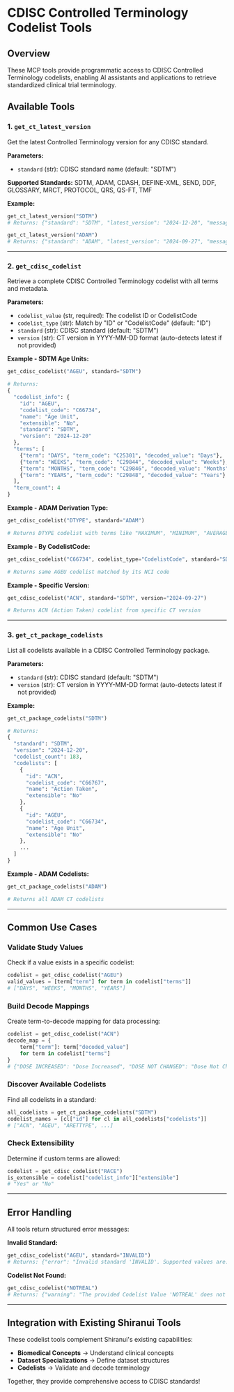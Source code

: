 # CDISC Controlled Terminology Codelist Tools

## Overview

These MCP tools provide programmatic access to CDISC Controlled Terminology codelists, enabling AI assistants and applications to retrieve standardized clinical trial terminology.

## Available Tools

### 1. `get_ct_latest_version`

Get the latest Controlled Terminology version for any CDISC standard.

**Parameters:**
- `standard` (str): CDISC standard name (default: "SDTM")

**Supported Standards:**
SDTM, ADAM, CDASH, DEFINE-XML, SEND, DDF, GLOSSARY, MRCT, PROTOCOL, QRS, QS-FT, TMF

**Example:**
```python
get_ct_latest_version("SDTM")
# Returns: {"standard": "SDTM", "latest_version": "2024-12-20", "message": "..."}

get_ct_latest_version("ADAM")
# Returns: {"standard": "ADAM", "latest_version": "2024-09-27", "message": "..."}
```

---

### 2. `get_cdisc_codelist`

Retrieve a complete CDISC Controlled Terminology codelist with all terms and metadata.

**Parameters:**
- `codelist_value` (str, required): The codelist ID or CodelistCode
- `codelist_type` (str): Match by "ID" or "CodelistCode" (default: "ID")
- `standard` (str): CDISC standard (default: "SDTM")
- `version` (str): CT version in YYYY-MM-DD format (auto-detects latest if not provided)

**Example - SDTM Age Units:**
```python
get_cdisc_codelist("AGEU", standard="SDTM")

# Returns:
{
  "codelist_info": {
    "id": "AGEU",
    "codelist_code": "C66734",
    "name": "Age Unit",
    "extensible": "No",
    "standard": "SDTM",
    "version": "2024-12-20"
  },
  "terms": [
    {"term": "DAYS", "term_code": "C25301", "decoded_value": "Days"},
    {"term": "WEEKS", "term_code": "C29844", "decoded_value": "Weeks"},
    {"term": "MONTHS", "term_code": "C29846", "decoded_value": "Months"},
    {"term": "YEARS", "term_code": "C29848", "decoded_value": "Years"}
  ],
  "term_count": 4
}
```

**Example - ADAM Derivation Type:**
```python
get_cdisc_codelist("DTYPE", standard="ADAM")

# Returns DTYPE codelist with terms like "MAXIMUM", "MINIMUM", "AVERAGE", etc.
```

**Example - By CodelistCode:**
```python
get_cdisc_codelist("C66734", codelist_type="CodelistCode", standard="SDTM")

# Returns same AGEU codelist matched by its NCI code
```

**Example - Specific Version:**
```python
get_cdisc_codelist("ACN", standard="SDTM", version="2024-09-27")

# Returns ACN (Action Taken) codelist from specific CT version
```

---

### 3. `get_ct_package_codelists`

List all codelists available in a CDISC Controlled Terminology package.

**Parameters:**
- `standard` (str): CDISC standard (default: "SDTM")
- `version` (str): CT version in YYYY-MM-DD format (auto-detects latest if not provided)

**Example:**
```python
get_ct_package_codelists("SDTM")

# Returns:
{
  "standard": "SDTM",
  "version": "2024-12-20",
  "codelist_count": 183,
  "codelists": [
    {
      "id": "ACN",
      "codelist_code": "C66767",
      "name": "Action Taken",
      "extensible": "No"
    },
    {
      "id": "AGEU",
      "codelist_code": "C66734",
      "name": "Age Unit",
      "extensible": "No"
    },
    ...
  ]
}
```

**Example - ADAM Codelists:**
```python
get_ct_package_codelists("ADAM")

# Returns all ADAM CT codelists
```

---

## Common Use Cases

### Validate Study Values
Check if a value exists in a specific codelist:
```python
codelist = get_cdisc_codelist("AGEU")
valid_values = [term["term"] for term in codelist["terms"]]
# ["DAYS", "WEEKS", "MONTHS", "YEARS"]
```

### Build Decode Mappings
Create term-to-decode mapping for data processing:
```python
codelist = get_cdisc_codelist("ACN")
decode_map = {
    term["term"]: term["decoded_value"] 
    for term in codelist["terms"]
}
# {"DOSE INCREASED": "Dose Increased", "DOSE NOT CHANGED": "Dose Not Changed", ...}
```

### Discover Available Codelists
Find all codelists in a standard:
```python
all_codelists = get_ct_package_codelists("SDTM")
codelist_names = [cl["id"] for cl in all_codelists["codelists"]]
# ["ACN", "AGEU", "ARETTYPE", ...]
```

### Check Extensibility
Determine if custom terms are allowed:
```python
codelist = get_cdisc_codelist("RACE")
is_extensible = codelist["codelist_info"]["extensible"]
# "Yes" or "No"
```

---

## Error Handling

All tools return structured error messages:

**Invalid Standard:**
```python
get_cdisc_codelist("AGEU", standard="INVALID")
# Returns: {"error": "Invalid standard 'INVALID'. Supported values are: SDTM, ADAM, ..."}
```

**Codelist Not Found:**
```python
get_cdisc_codelist("NOTREAL")
# Returns: {"warning": "The provided Codelist Value 'NOTREAL' does not exist...", ...}
```

---

## Integration with Existing Shiranui Tools

These codelist tools complement Shiranui's existing capabilities:

- **Biomedical Concepts** → Understand clinical concepts
- **Dataset Specializations** → Define dataset structures  
- **Codelists** → Validate and decode terminology

Together, they provide comprehensive access to CDISC standards!
